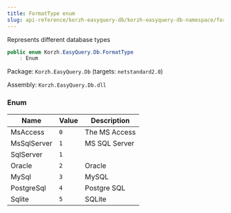 ```yaml
---
title: FormatType enum
slug: api-reference/korzh-easyquery-db/korzh-easyquery-db-namespace/formattype-enum
---
```


Represents different database types
```csharp
public enum Korzh.EasyQuery.Db.FormatType
    : Enum

```
Package: `Korzh.EasyQuery.Db` (targets: `netstandard2.0`)

Assembly: `Korzh.EasyQuery.Db.dll`

### Enum

| Name | Value | Description | 
| --- | --- | --- | 
| MsAccess | `0` | The MS Access | 
| MsSqlServer | `1` | MS SQL Server | 
| SqlServer | `1` |  | 
| Oracle | `2` | Oracle | 
| MySql | `3` | MySQL | 
| PostgreSql | `4` | Postgre SQL | 
| Sqlite | `5` | SQLite |